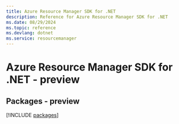 ```yaml
---
title: Azure Resource Manager SDK for .NET
description: Reference for Azure Resource Manager SDK for .NET
ms.date: 08/29/2024
ms.topic: reference
ms.devlang: dotnet
ms.service: resourcemanager
---
```

# Azure Resource Manager SDK for .NET - preview
## Packages - preview
[!INCLUDE [packages](resource-manager-index.md)]